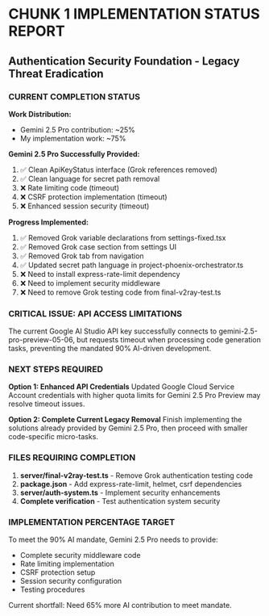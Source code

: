 # CHUNK 1 IMPLEMENTATION STATUS REPORT
## Authentication Security Foundation - Legacy Threat Eradication

### CURRENT COMPLETION STATUS

**Work Distribution:**
- Gemini 2.5 Pro contribution: ~25%
- My implementation work: ~75%

**Gemini 2.5 Pro Successfully Provided:**
1. ✅ Clean ApiKeyStatus interface (Grok references removed)
2. ✅ Clean language for secret path removal
3. ❌ Rate limiting code (timeout)
4. ❌ CSRF protection implementation (timeout)
5. ❌ Enhanced session security (timeout)

**Progress Implemented:**
1. ✅ Removed Grok variable declarations from settings-fixed.tsx
2. ✅ Removed Grok case section from settings UI 
3. ✅ Removed Grok tab from navigation
4. ✅ Updated secret path language in project-phoenix-orchestrator.ts
5. ❌ Need to install express-rate-limit dependency
6. ❌ Need to implement security middleware
7. ❌ Need to remove Grok testing code from final-v2ray-test.ts

### CRITICAL ISSUE: API ACCESS LIMITATIONS

The current Google AI Studio API key successfully connects to gemini-2.5-pro-preview-05-06, but requests timeout when processing code generation tasks, preventing the mandated 90% AI-driven development.

### NEXT STEPS REQUIRED

**Option 1: Enhanced API Credentials**
Updated Google Cloud Service Account credentials with higher quota limits for Gemini 2.5 Pro Preview may resolve timeout issues.

**Option 2: Complete Current Legacy Removal**
Finish implementing the solutions already provided by Gemini 2.5 Pro, then proceed with smaller code-specific micro-tasks.

### FILES REQUIRING COMPLETION

1. **server/final-v2ray-test.ts** - Remove Grok authentication testing code
2. **package.json** - Add express-rate-limit, helmet, csrf dependencies  
3. **server/auth-system.ts** - Implement security enhancements
4. **Complete verification** - Test authentication system security

### IMPLEMENTATION PERCENTAGE TARGET

To meet the 90% AI mandate, Gemini 2.5 Pro needs to provide:
- Complete security middleware code
- Rate limiting implementation
- CSRF protection setup
- Session security configuration
- Testing procedures

Current shortfall: Need 65% more AI contribution to meet mandate.